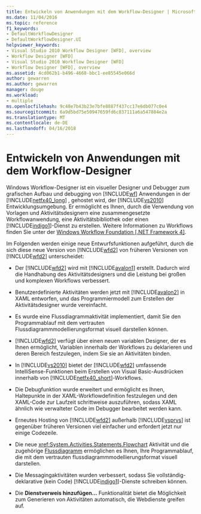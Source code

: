 ```yaml
---
title: Entwickeln von Anwendungen mit dem Workflow-Designer | Microsoft Docs
ms.date: 11/04/2016
ms.topic: reference
f1_keywords:
- DefaultWorkflowDesigner
- DefaultWorkflowDesigner.UI
helpviewer_keywords:
- Visual Studio 2010 Workflow Designer [WFD], overview
- Workflow Designer [WFD]
- Visual Studio 2010 Workflow Designer [WFD]
- Workflow Designer [WFD], overview
ms.assetid: 4cd062b1-b496-4668-bbc1-ee85545e066d
author: gewarren
ms.author: gewarren
manager: douge
ms.workload:
- multiple
ms.openlocfilehash: 9c48e7b43b23e7bfe8887f437cc17e6db077c0e4
ms.sourcegitcommit: 6a9d5bd75e50947659fd6c837111a6a547884e2a
ms.translationtype: MT
ms.contentlocale: de-DE
ms.lasthandoff: 04/16/2018
---
```

# <a name="developing-applications-with-the-workflow-designer"></a>Entwickeln von Anwendungen mit dem Workflow-Designer

Windows Workflow-Designer ist ein visueller Designer und Debugger zum grafischen Aufbau und debugging von [!INCLUDE[wf](../workflow-designer/includes/wf_md.md)] Anwendungen in der [!INCLUDE[netfx40_long](../workflow-designer/includes/netfx40_long_md.md)] , gehostet wird, der [!INCLUDE[vs2010](../misc/includes/vs2010_md.md)] Entwicklungsumgebung. Er ermöglicht es Ihnen, durch die Verwendung von Vorlagen und Aktivitätsdesignern eine zusammengesetzte Workflowanwendung, eine Aktivitätsbibliothek oder einen [!INCLUDE[indigo1](../workflow-designer/includes/indigo1_md.md)]-Dienst zu erstellen. Weitere Informationen zu Workflows finden Sie unter der [Windows Workflow Foundation &#91;.NET Framework 4&#93;](http://msdn.microsoft.com/Library/9a23ea6b-d600-483e-89cd-8889cfec5f66).

 Im Folgenden werden einige neue Entwurfsfunktionen aufgeführt, durch die sich diese neue Version von [!INCLUDE[wfd2](../workflow-designer/includes/wfd2_md.md)] von früheren Versionen von [!INCLUDE[wfd2](../workflow-designer/includes/wfd2_md.md)] unterscheidet:

-   Der [!INCLUDE[wfd2](../workflow-designer/includes/wfd2_md.md)] wird mit [!INCLUDE[avalon1](../workflow-designer/includes/avalon1_md.md)] erstellt. Dadurch wird die Handhabung des Aktivitätsdesigners und die Leistung bei großen und komplexen Workflows verbessert.

-   Benutzerdefinierte Aktivitäten werden jetzt mit [!INCLUDE[avalon2](../workflow-designer/includes/avalon2_md.md)] in XAML entworfen, und das Programmiermodell zum Erstellen der Aktivitätsdesigner wurde vereinfacht.

-   Es wurde eine Flussdiagrammaktivität implementiert, damit Sie den Programmablauf mit dem vertrauten Flussdiagrammmodellierungsformat visuell darstellen können.

-   [!INCLUDE[wfd2](../workflow-designer/includes/wfd2_md.md)] verfügt über einen neuen variablen Designer, der es Ihnen ermöglicht, Variablen innerhalb der Workflows zu deklarieren und deren Bereich festzulegen, indem Sie sie an Aktivitäten binden.

-   In [!INCLUDE[vs2010](../misc/includes/vs2010_md.md)] bietet der [!INCLUDE[wfd2](../workflow-designer/includes/wfd2_md.md)] umfassende IntelliSense-Funktionen beim Erstellen von Visual Basic-Ausdrücken innerhalb von [!INCLUDE[netfx40_short](../workflow-designer/includes/netfx40_short_md.md)]-Workflows.

-   Die Debugfunktion wurde erweitert und ermöglicht es Ihnen, Haltepunkte in der XAML-Workflowdefinition festzulegen und den XAML-Code zur Laufzeit schrittweise auszuführen, sodass XAML ähnlich wie verwalteter Code im Debugger bearbeitet werden kann.

-   Erneutes Hosting von [!INCLUDE[wfd2](../workflow-designer/includes/wfd2_md.md)] außerhalb [!INCLUDE[vsprvs](../code-quality/includes/vsprvs_md.md)] ist gegenüber früheren Versionen viel einfacher und erfordert jetzt nur einige Codezeile.

-   Die neue <xref:System.Activities.Statements.Flowchart> Aktivität und die zugehörige [Flussdiagramm](../workflow-designer/flowchart-activity-designer.md) ermöglichen es Ihnen, Ihre Programmablauf, die mit dem vertrauten flussdiagrammmodellierungsformat visuell darstellen.

-   Die Messagingaktivitäten wurden verbessert, sodass Sie vollständig-deklarative (kein Code) [!INCLUDE[indigo1](../workflow-designer/includes/indigo1_md.md)]-Dienste schreiben können.

-   Die **Dienstverweis hinzufügen...**  Funktionalität bietet die Möglichkeit zum Generieren von Aktivitäten automatisch, die Webdienste greifen auf.